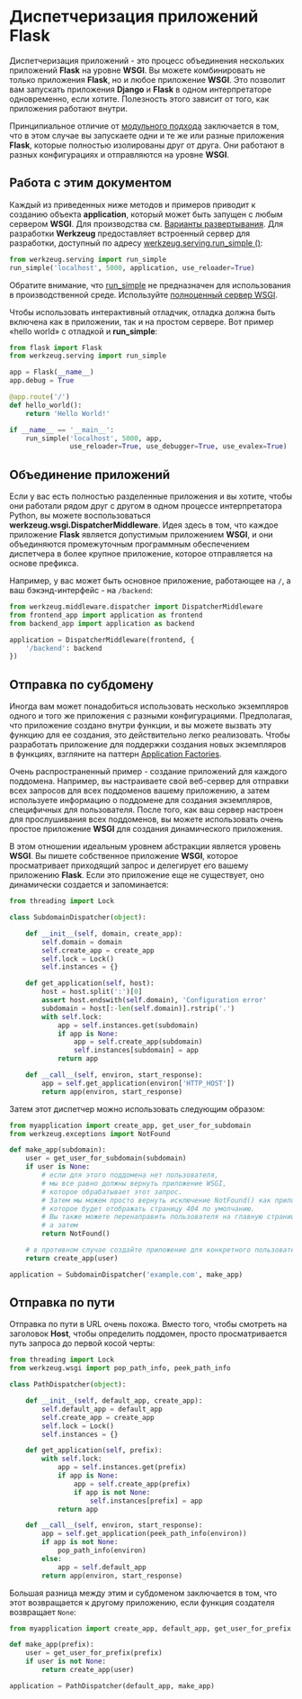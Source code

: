 # Диспетчеризация приложений Flask

Диспетчеризация приложений - это процесс объединения нескольких приложений **Flask** на уровне **WSGI**. Вы можете комбинировать не только приложения **Flask**, но и любое приложение **WSGI**. Это позволит вам запускать приложения **Django** и **Flask** в одном интерпретаторе одновременно, если хотите. Полезность этого зависит от того, как приложения работают внутри.

Принципиальное отличие от [модульного подхода](bolshie-prilozheniya-flask.md) заключается в том, что в этом случае вы запускаете одни и те же или разные приложения **Flask**, которые полностью изолированы друг от друга. Они работают в разных конфигурациях и отправляются на уровне **WSGI**.

## Работа с этим документом

Каждый из приведенных ниже методов и примеров приводит к созданию объекта **application**, который может быть запущен с любым сервером **WSGI**. Для производства см. [Варианты развертывания](../rukovodstvo-polzovatelya-flask/flask-i-varianty-razvertyvaniya/). Для разработки **Werkzeug** предоставляет встроенный сервер для разработки, доступный по адресу [werkzeug.serving.run\_simple ()](https://werkzeug.palletsprojects.com/en/1.0.x/serving/#werkzeug.serving.run\_simple):

```python
from werkzeug.serving import run_simple
run_simple('localhost', 5000, application, use_reloader=True)
```

Обратите внимание, что [run\_simple](https://werkzeug.palletsprojects.com/en/1.0.x/serving/#werkzeug.serving.run\_simple) не предназначен для использования в производственной среде. Используйте [полноценный сервер WSGI](../rukovodstvo-polzovatelya-flask/flask-i-varianty-razvertyvaniya/).

Чтобы использовать интерактивный отладчик, отладка должна быть включена как в приложении, так и на простом сервере. Вот пример «hello world» с отладкой и **run\_simple**:

```python
from flask import Flask
from werkzeug.serving import run_simple

app = Flask(__name__)
app.debug = True

@app.route('/')
def hello_world():
    return 'Hello World!'

if __name__ == '__main__':
    run_simple('localhost', 5000, app,
               use_reloader=True, use_debugger=True, use_evalex=True)
```

## Объединение приложений

Если у вас есть полностью разделенные приложения и вы хотите, чтобы они работали рядом друг с другом в одном процессе интерпретатора Python, вы можете воспользоваться **werkzeug.wsgi.DispatcherMiddleware**. Идея здесь в том, что каждое приложение **Flask** является допустимым приложением **WSGI**, и они объединяются промежуточным программным обеспечением диспетчера в более крупное приложение, которое отправляется на основе префикса.

Например, у вас может быть основное приложение, работающее на `/`, а ваш бэкэнд-интерфейс - на `/backend`:

```python
from werkzeug.middleware.dispatcher import DispatcherMiddleware
from frontend_app import application as frontend
from backend_app import application as backend

application = DispatcherMiddleware(frontend, {
    '/backend': backend
})
```

## Отправка по субдомену

Иногда вам может понадобиться использовать несколько экземпляров одного и того же приложения с разными конфигурациями. Предполагая, что приложение создано внутри функции, и вы можете вызвать эту функцию для ее создания, это действительно легко реализовать. Чтобы разработать приложение для поддержки создания новых экземпляров в функциях, взгляните на паттерн [Application Factories](fabriki-prilozheniya-flask.md).

Очень распространенный пример - создание приложений для каждого поддомена. Например, вы настраиваете свой веб-сервер для отправки всех запросов для всех поддоменов вашему приложению, а затем используете информацию о поддомене для создания экземпляров, специфичных для пользователя. После того, как ваш сервер настроен для прослушивания всех поддоменов, вы можете использовать очень простое приложение **WSGI** для создания динамического приложения.

В этом отношении идеальным уровнем абстракции является уровень **WSGI**. Вы пишете собственное приложение **WSGI**, которое просматривает приходящий запрос и делегирует его вашему приложению **Flask**. Если это приложение еще не существует, оно динамически создается и запоминается:

```python
from threading import Lock

class SubdomainDispatcher(object):

    def __init__(self, domain, create_app):
        self.domain = domain
        self.create_app = create_app
        self.lock = Lock()
        self.instances = {}

    def get_application(self, host):
        host = host.split(':')[0]
        assert host.endswith(self.domain), 'Configuration error'
        subdomain = host[:-len(self.domain)].rstrip('.')
        with self.lock:
            app = self.instances.get(subdomain)
            if app is None:
                app = self.create_app(subdomain)
                self.instances[subdomain] = app
            return app

    def __call__(self, environ, start_response):
        app = self.get_application(environ['HTTP_HOST'])
        return app(environ, start_response)
```

Затем этот диспетчер можно использовать следующим образом:

```python
from myapplication import create_app, get_user_for_subdomain
from werkzeug.exceptions import NotFound

def make_app(subdomain):
    user = get_user_for_subdomain(subdomain)
    if user is None:
        # если для этого поддомена нет пользователя,
        # мы все равно должны вернуть приложение WSGI,
        # которое обрабатывает этот запрос.
        # Затем мы можем просто вернуть исключение NotFound() как приложение,
        # которое будет отображать страницу 404 по умолчанию.
        # Вы также можете перенаправить пользователя на главную страницу,
        # а затем
        return NotFound()

    # в противном случае создайте приложение для конкретного пользователя
    return create_app(user)

application = SubdomainDispatcher('example.com', make_app)
```

## Отправка по пути

Отправка по пути в URL очень похожа. Вместо того, чтобы смотреть на заголовок **Host**, чтобы определить поддомен, просто просматривается путь запроса до первой косой черты:

```python
from threading import Lock
from werkzeug.wsgi import pop_path_info, peek_path_info

class PathDispatcher(object):

    def __init__(self, default_app, create_app):
        self.default_app = default_app
        self.create_app = create_app
        self.lock = Lock()
        self.instances = {}

    def get_application(self, prefix):
        with self.lock:
            app = self.instances.get(prefix)
            if app is None:
                app = self.create_app(prefix)
                if app is not None:
                    self.instances[prefix] = app
            return app

    def __call__(self, environ, start_response):
        app = self.get_application(peek_path_info(environ))
        if app is not None:
            pop_path_info(environ)
        else:
            app = self.default_app
        return app(environ, start_response)
```

Большая разница между этим и субдоменом заключается в том, что этот возвращается к другому приложению, если функция создателя возвращает `None`:

```python
from myapplication import create_app, default_app, get_user_for_prefix

def make_app(prefix):
    user = get_user_for_prefix(prefix)
    if user is not None:
        return create_app(user)

application = PathDispatcher(default_app, make_app)
```
